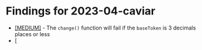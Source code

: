 # Findings for 2023-04-caviar 

- [[MEDIUM]]([MEDIUM]-1663610015/README.md) - The ```change()``` function will fail if the ```baseToken``` is 3 decimals places or less
- [
